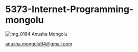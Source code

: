 # 5373-Internet-Programming-mongolu

![img_0164](https://cloud.githubusercontent.com/assets/25236138/22131192/0de274bc-de77-11e6-842a-4d6a0cd21222.JPG)
Anusha Mongolu

anusha.mongolu94@gmail.com
